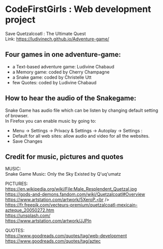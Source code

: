 # CodeFirstGirls : Web development project
Save Quetzalcoatl : The Ultimate Quest<br />
Link: https://ludivinech.github.io/Adventure-game/

## Four games in one adventure-game: 
  - a Text-based adventure game: Ludivine Chabaud
  - a Memory game: coded by Cherry Champagne
  - a Snake game: coded by Christelle Utt
  - few Quotes: coded by Ludivine Chabaud


## How to hear the audio of the Snakegame:
Snake Game has audio file which can be listen by changing default setting of browser.<br />
In Firefox you can enable music by going to:<br />
  - Menu -> Settings -> Privacy & Settings -> Autoplay -> Settings :
  - Default for all web sites: allow audio and video for all the websites. 
  - Save Changes

## Credit for music, pictures and quotes 
MUSIC: <br />
Snake Game Music: Only the Sky Existed by Q'uq'umatz <br />

PICTURES:<br />
https://en.wikipedia.org/wiki/File:Male_Resplendent_Quetzal.jpg<br />
https://gods-and-demons.fandom.com/wiki/Quetzalcoatl#Overview<br />
https://www.artstation.com/artwork/5XeroP.<br />
https://fr.freepik.com/vecteurs-premium/quetzalcoatl-mexicain-azteque_20050272.htm<br />
https://unsplash.com/<br />
https://www.artstation.com/artwork/JJPln<br />

QUOTES:<br />
https://www.goodreads.com/quotes/tag/web-development<br />
https://www.goodreads.com/quotes/tag/aztec<br />
